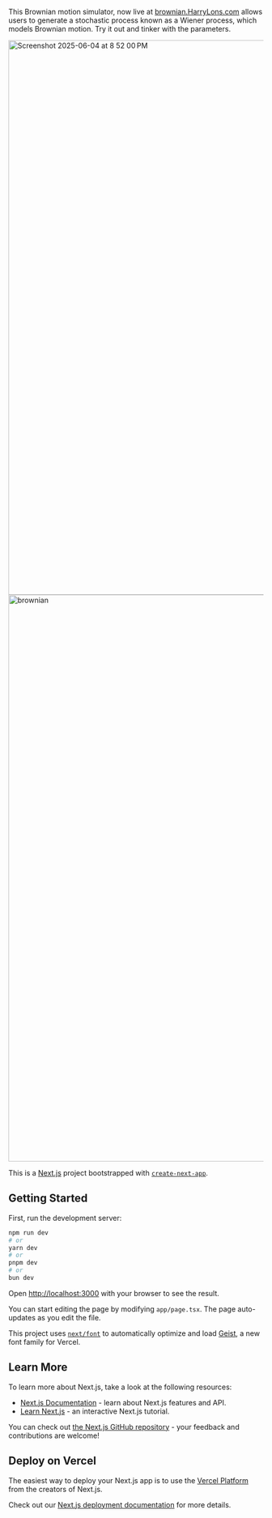 This Brownian motion simulator, now live at [brownian.HarryLons.com](https://brownian.harrylons.com) allows users to generate a stochastic process known as a Wiener process, which models Brownian motion. Try it out and tinker with the parameters.

<img width="1096" alt="Screenshot 2025-06-04 at 8 52 00 PM" src="https://github.com/user-attachments/assets/f209835b-1554-4997-af7e-43f6f7c2a3c1" />

<img width="1120" alt="brownian" src="https://github.com/user-attachments/assets/39157f12-5814-463d-821e-6201160f3d37" />

This is a [Next.js](https://nextjs.org) project bootstrapped with [`create-next-app`](https://nextjs.org/docs/app/api-reference/cli/create-next-app).

## Getting Started

First, run the development server:

```bash
npm run dev
# or
yarn dev
# or
pnpm dev
# or
bun dev
```

Open [http://localhost:3000](http://localhost:3000) with your browser to see the result.

You can start editing the page by modifying `app/page.tsx`. The page auto-updates as you edit the file.

This project uses [`next/font`](https://nextjs.org/docs/app/building-your-application/optimizing/fonts) to automatically optimize and load [Geist](https://vercel.com/font), a new font family for Vercel.

## Learn More

To learn more about Next.js, take a look at the following resources:

- [Next.js Documentation](https://nextjs.org/docs) - learn about Next.js features and API.
- [Learn Next.js](https://nextjs.org/learn) - an interactive Next.js tutorial.

You can check out [the Next.js GitHub repository](https://github.com/vercel/next.js) - your feedback and contributions are welcome!

## Deploy on Vercel

The easiest way to deploy your Next.js app is to use the [Vercel Platform](https://vercel.com/new?utm_medium=default-template&filter=next.js&utm_source=create-next-app&utm_campaign=create-next-app-readme) from the creators of Next.js.

Check out our [Next.js deployment documentation](https://nextjs.org/docs/app/building-your-application/deploying) for more details.
